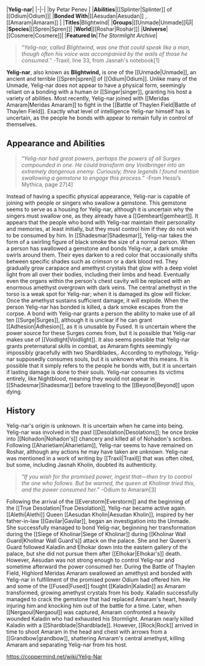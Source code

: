 |**Yelig-nar**|
|-|-|
|by  Petar Penev |
|**Abilities**|[[Splinter\|Splinter]] of [[Odium\|Odium]]|
|**Bonded With**|[[Aesudan\|Aesudan]] , [[Amaram\|Amaram]] |
|**Titles**|Blightwind|
|**Groups**|[[Unmade\|Unmade]]🐱︎|
|**Species**|[[Spren\|Spren]]|
|**World**|[[Roshar\|Roshar]]|
|**Universe**|[[Cosmere\|Cosmere]]|
|**Featured In**|*The Stormlight Archive*|

>“*Yelig-nar, called Blightwind, was one that could speak like a man, though often his voice was accompanied by the wails of those he consumed.*”
\-Traxil, line 33, from Jasnah's notebook[1]


**Yelig-nar**, also known as **Blightwind,** is one of the [[Unmade\|Unmade]], an ancient and terrible [[Spren\|spren]] of [[Odium\|Odium]]. Unlike many of the Unmade, Yelig-nar does not appear to have a physical form, seemingly reliant on a bonding with a human or [[Singer\|singer]], granting his host a variety of abilities. Most recently, Yelig-nar joined with [[Meridas Amaram\|Meridas Amaram]] to fight in the [[Battle of Thaylen Field\|Battle of Thaylen Field]]. Exactly what level of intelligence Yelig-nar himself has is uncertain, as the people he bonds with appear to remain fully in control of themselves.

## Appearance and Abilities
>“*Yelig-nar had great powers, perhaps the powers of all Surges compounded in one. He could transform any Voidbringer into an extremely dangerous enemy. Curiously, three legends I found mention swallowing a gemstone to engage this process.*”
\-From Hessi’s Mythica, page 27[4]


Instead of having a specific physical appearance, Yelig-nar is capable of joining with people or singers who swallow a gemstone. This gemstone seems to serve as a housing for Yelig-nar, although it is uncertain why the singers must swallow one, as they already have a [[Gemheart\|gemheart]]. It appears that the people who bond with Yelig-nar maintain their personality and memories, at least initially, but they must control him if they do not wish to be consumed by him.
In [[Shadesmar\|Shadesmar]], Yelig-nar takes the form of a swirling figure of black smoke the size of a normal person. When a person has swallowed a gemstone and bonds Yelig-nar, a dark smoke swirls around them. Their eyes darken to a red color that occasionally shifts between specific shades such as crimson or a dark blood red. They gradually grow carapace and amethyst crystals that glow with a deep violet light from all over their bodies, including their limbs and head. Eventually even the organs within the person's chest cavity will be replaced with an enormous amethyst overgrown with dark veins. The central amethyst in the torso is a weak spot for Yelig-nar; when it is damaged its glow will flicker. Once the amethyst sustains sufficient damage, it will explode. When the person Yelig-nar has bonded is killed, a dark smoke escapes from the corpse.
A bond with Yelig-nar grants a person the ability to make use of all ten [[Surge\|Surges]], although it is unclear if he can grant [[Adhesion\|Adhesion]], as it is unusable by Fused. It is uncertain where the power source for these Surges comes from, but it is possible that Yelig-nar makes use of [[Voidlight\|Voidlight]]. It also seems possible that Yelig-nar grants preternatural skills in combat, as Amaram fights seemingly impossibly gracefully with two Shardblades,. According to mythology, Yelig-nar supposedly consumes souls, but it is unknown what this means. It is possible that it simply refers to the people he bonds with, but it is uncertain if lasting damage is done to their souls.
Yelig-nar consumes its victims entirely, like Nightblood, meaning they would not appear in [[Shadesmar\|Shadesmar]] before traveling to the [[Beyond\|Beyond]] upon dying. 

## History
Yelig-nar's origin is unknown. It is uncertain when he came into being. Yelig-nar was involved in the past [[Desolation\|Desolations]]; he once broke into [[Nohadon\|Nohadon's]] chancery and killed all of Nohadon's scribes. Following [[Aharietiam\|Aharietiam]], Yelig-nar seems to have remained on Roshar, although any actions he may have taken are unknown. Yelig-nar was mentioned in a work of writing by [[Traxil\|Traxil]] that was often cited, but some, including Jasnah Kholin, doubted its authenticity.

>“*If you wish for the promised power, ingest that—then try to control the one who follows. But be warned, the queen at Kholinar tried this, and the power consumed her.*”
\-Odium to Amaram[3]

Following the arrival of the [[Everstorm\|Everstorm]] and the beginning of the [[True Desolation\|True Desolation]], Yelig-nar became active again. [[Alethi\|Alethi]] Queen [[Aesudan Kholin\|Aesudan Kholin]], inspired by her father-in-law [[Gavilar\|Gavilar]], began an investigation into the Unmade. She successfully managed to bond Yelig-nar, beginning her transformation during the [[Siege of Kholinar\|Siege of Kholinar]] during [[Kholinar Wall Guard\|Kholinar Wall Guard's]] attack on the palace. She and her Queen's Guard followed Kaladin and Elhokar down into the eastern gallery of the palace, but she did not pursue them after [[Elhokar\|Elhokar's]] death. However, Aesudan was not strong enough to control Yelig-nar and sometime afterward the power consumed her.
During the Battle of Thaylen Field, Highlord Meridas Amaram swallowed an amethyst and bonded with Yelig-nar in fulfillment of the promised power Odium had offered him. He and some of the [[Fused\|Fused]] fought [[Kaladin\|Kaladin]] as Amaram transformed, growing amethyst crystals from his body. Kaladin successfully managed to crack the gemstone that had replaced Amaram's heart, heavily injuring him and knocking him out of the battle for a time. Later, when [[Nergaoul\|Nergaoul]] was captured, Amaram confronted a heavily wounded Kaladin who had exhausted his Stormlight. Amaram nearly killed Kaladin with a [[Shardblade\|Shardblade]]. However, [[Rock\|Rock]] arrived in time to shoot Amaram in the head and chest with arrows from a [[Grandbow\|grandbow]], shattering Amaram's central amethyst, killing Amaram and separating Yelig-nar from his host.



https://coppermind.net/wiki/Yelig-Nar